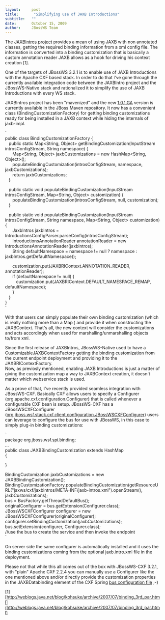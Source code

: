 ```yaml
---
layout:     post
title:       "Simplifying use of JAXB Introductions"
subtitle:   ""
date:       October 15, 2009
author:     JBossWS Team
---
```



The [JAXBIntros project](http://www.jboss.org/community/wiki/JAXBIntroductions) provides a mean of using JAXB with non annotated classes, getting the required binding information from a xml config file. The information is converted into a binding customization that is basically a custom annotation reader JAXB allows as a hook for driving his context creation [1].  

One of the targets of JBossWS 3.2.1 is to enable use of JAXB Introductions with the Apache CXF based stack. In order to do that I&#39;ve gone through the currently available integration code between the JAXBIntro project and the JBossWS-Native stack and rationalized it to simplify the use of JAXB Introductions with every WS stack.  

JAXBIntros project has been &#34;mavenized&#34; and the new [1.0.1.GA](http://repository.jboss.com/maven2/jboss/jaxbintros/jboss-jaxb-intros/1.0.1.GA/) version is currently available in the JBoss Maven repository. It now has a convenient class (BindingCustomizationFactory) for getting binding customizations ready for being installed in a JAXB context while hiding the internals of jaxb-impl.  

`  
public class BindingCustomizationFactory {  
   public static Map&lt;String, Object&gt; getBindingCustomization(InputStream introsConfigStream, String namespace) {  
      Map&lt;String, Object&gt; jaxbCustomizations = new HashMap&lt;String, Object&gt;();  
      populateBindingCustomization(introsConfigStream, namespace, jaxbCustomizations);  
      return jaxbCustomizations;  
   }  

   public static void populateBindingCustomization(InputStream introsConfigStream, Map&lt;String, Object&gt; customization) {  
      populateBindingCustomization(introsConfigStream, null, customization);  
   }  

   public static void populateBindingCustomization(InputStream introsConfigStream, String namespace, Map&lt;String, Object&gt; customization) {  
      JaxbIntros jaxbIntros = IntroductionsConfigParser.parseConfig(introsConfigStream);  
      IntroductionsAnnotationReader annotationReader = new IntroductionsAnnotationReader(jaxbIntros);  
      String defaultNamespace = namespace != null ? namespace : jaxbIntros.getDefaultNamespace();  

      customization.put(JAXBRIContext.ANNOTATION_READER, annotationReader);  
      if (defaultNamespace != null) {  
         customization.put(JAXBRIContext.DEFAULT_NAMESPACE_REMAP, defaultNamespace);  
      }  
   }  
}  
`  

With that users can simply populate their own binding customization (which is really nothing more than a Map
) and provide it when constructing the JAXBContext. That&#39;s all, the new context will consider the customizations and acts accordingly when used for marshalling/unmarshalling objects to/from xml.  

Since the first release of JAXBIntros, JBossWS-Native used to have a CustomizableJAXBContextFactory getting the binding customization from the current endpoint deployment and providing it to the JAXBRIContextFactory.  
Now, as previosly mentioned, enabling JAXB Introductions is just a matter of giving the customization map a way to JAXBContext creation, it doesn&#39;t matter which webservice stack is used.  

As a prove of that, I&#39;ve recently provided seamless integration with JBossWS-CXF. Basically CXF allows users to specify a Configurer (org.apache.cxf.configuration.Configurer) that is called whenever a configurable CXF bean is setup. JBossWS-CXF has a JBossWSCXFConfigurer ([org.jboss.wsf.stack.cxf.client.configuration.JBossWSCXFConfigurer](http://anonsvn.jboss.org/repos/jbossws/stack/cxf/trunk/modules/client/src/main/java/org/jboss/wsf/stack/cxf/client/configuration/JBossWSCXFConfigurer.java)) users can leverage to configure the bus for use with JBossWS, in this case to simply plug-in binding customizations:  

`  
package org.jboss.wsf.spi.binding;  
...  
public class JAXBBindingCustomization extends HashMap  
{  

}  

BindingCustomization jaxbCustomizations = new JAXBBindingCustomization();  
BindingCustomizationFactory.populateBindingCustomization(getResourceURL(&#34;jaxws/cxf/jaxbintros/META-INF/jaxb-intros.xml&#34;).openStream(), jaxbCustomizations);  
bus = BusFactory.getThreadDefaultBus();  
originalConfigurer = bus.getExtension(Configurer.class);  
JBossWSCXFConfigurer configurer = new JBossWSCXFConfigurer(originalConfigurer);  
configurer.setBindingCustomization(jaxbCustomizations);  
bus.setExtension(configurer, Configurer.class);  
//use the bus to create the service and then invoke the endpoint  
`  

On server side the same configurer is automatically installed and it uses the binding customizations coming from the optional
 jaxb.intro.xml
 file in the deployment.  

Please not that while this all comes out of the box with JBossWS-CXF 3.2.1, with &#34;plain&#34; Apache CXF 2.2.4 you can manually use a 
Configurer
 like the one mentioned above and/or directly provide the customization properties in the 
JAXBDatabinding
 element of the CXF Spring [bus configuration file](http://cxf.apache.org/docs/jaxb.html) ;-)  

[1] [http://weblogs.java.net/blog/kohsuke/archive/2007/07/binding_3rd_par.html](http://weblogs.java.net/blog/kohsuke/archive/2007/07/binding_3rd_par.html)  






